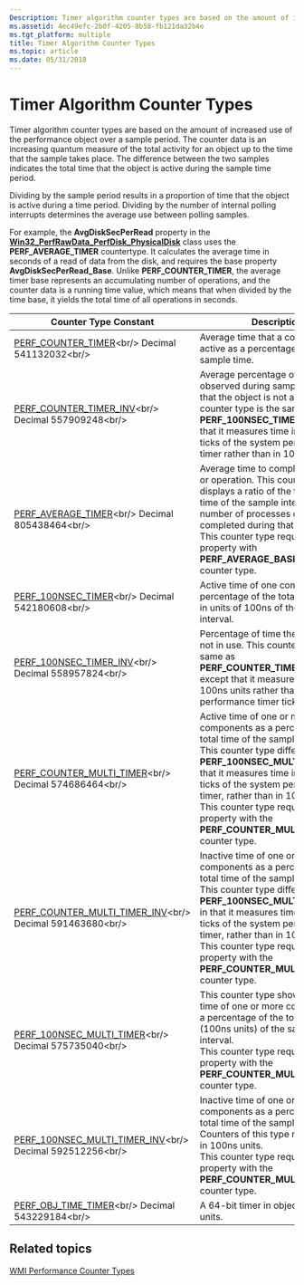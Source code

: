 ```yaml
---
Description: Timer algorithm counter types are based on the amount of increased use of the performance object over a sample period.
ms.assetid: 4ec49efc-2b0f-4205-8b58-fb121da32b4e
ms.tgt_platform: multiple
title: Timer Algorithm Counter Types
ms.topic: article
ms.date: 05/31/2018
---
```


# Timer Algorithm Counter Types

Timer algorithm counter types are based on the amount of increased use of the performance object over a sample period. The counter data is an increasing quantum measure of the total activity for an object up to the time that the sample takes place. The difference between the two samples indicates the total time that the object is active during the sample time period.

Dividing by the sample period results in a proportion of time that the object is active during a time period. Dividing by the number of internal polling interrupts determines the average use between polling samples.

For example, the **AvgDiskSecPerRead** property in the [**Win32\_PerfRawData\_PerfDisk\_PhysicalDisk**](https://docs.microsoft.com/previous-versions//aa394308(v=vs.85)) class uses the **PERF\_AVERAGE\_TIMER** countertype. It calculates the average time in seconds of a read of data from the disk, and requires the base property **AvgDiskSecPerRead\_Base**. Unlike **PERF\_COUNTER\_TIMER**, the average timer base represents an accumulating number of operations, and the counter data is a running time value, which means that when divided by the time base, it yields the total time of all operations in seconds.



| Counter Type Constant                                                                                                      | Description                                                                                                                                                                                                                                                                                                                                                                                          |
|----------------------------------------------------------------------------------------------------------------------------|------------------------------------------------------------------------------------------------------------------------------------------------------------------------------------------------------------------------------------------------------------------------------------------------------------------------------------------------------------------------------------------------------|
| [PERF\_COUNTER\_TIMER](https://technet.microsoft.com/library/cc785636(WS.10).aspx)<br/> Decimal 541132032<br/>             | Average time that a component is active as a percentage of the total sample time.<br/>                                                                                                                                                                                                                                                                                                         |
| [PERF\_COUNTER\_TIMER\_INV](https://technet.microsoft.com/library/cc785636(WS.10).aspx)<br/> Decimal 557909248<br/>        | Average percentage of time observed during sample interval that the object is not active. This counter type is the same as **PERF\_100NSEC\_TIMER\_INV** except that it measures time in units of ticks of the system performance timer rather than in 100ns units.<br/>                                                                                                                       |
| [PERF\_AVERAGE\_TIMER](https://technet.microsoft.com/library/cc785636(WS.10).aspx)<br/> Decimal 805438464<br/>             | Average time to complete a process or operation. This counter type displays a ratio of the total elapsed time of the sample interval to the number of processes or operations completed during that time.<br/> This counter type requires a base property with **PERF\_AVERAGE\_BASE** as the counter type.<br/>                                                                         |
| [PERF\_100NSEC\_TIMER](https://technet.microsoft.com/library/cc785636(WS.10).aspx)<br/> Decimal 542180608<br/>             | Active time of one component as a percentage of the total elapsed time in units of 100ns of the sample interval.<br/>                                                                                                                                                                                                                                                                          |
| [PERF\_100NSEC\_TIMER\_INV](https://technet.microsoft.com/library/cc785636(WS.10).aspx)<br/> Decimal 558957824<br/>        | Percentage of time the object was not in use. This counter type is the same as **PERF\_COUNTER\_TIMER\_INV** except that it measures time in 100ns units rather than in system performance timer ticks.<br/>                                                                                                                                                                                   |
| [PERF\_COUNTER\_MULTI\_TIMER](https://technet.microsoft.com/library/cc785636(WS.10).aspx)<br/> Decimal 574686464<br/>      | Active time of one or more components as a percentage of the total time of the sample interval. This counter type differs from **PERF\_100NSEC\_MULTI\_TIMER** in that it measures time in units of ticks of the system performance timer, rather than in 100ns units.<br/> This counter type requires a base property with the **PERF\_COUNTER\_MULTI\_BASE** counter type.<br/>        |
| [PERF\_COUNTER\_MULTI\_TIMER\_INV](https://technet.microsoft.com/library/cc785636(WS.10).aspx)<br/> Decimal 591463680<br/> | Inactive time of one or more components as a percentage of the total time of the sample interval. This counter type differs from **PERF\_100NSEC\_MULTI\_TIMER\_INV** in that it measures time in units of ticks of the system performance timer, rather than in 100ns units.<br/> This counter type requires a base property with the **PERF\_COUNTER\_MULTI\_BASE** counter type.<br/> |
| [PERF\_100NSEC\_MULTI\_TIMER](https://technet.microsoft.com/library/cc785636(WS.10).aspx)<br/> Decimal 575735040<br/>      | This counter type shows the active time of one or more components as a percentage of the total time (100ns units) of the sample interval.<br/> This counter type requires a base property with the **PERF\_COUNTER\_MULTI\_BASE** counter type.<br/>                                                                                                                                     |
| [PERF\_100NSEC\_MULTI\_TIMER\_INV](https://technet.microsoft.com/library/cc785636(WS.10).aspx)<br/> Decimal 592512256<br/> | Inactive time of one or more components as a percentage of the total time of the sample interval. Counters of this type measure time in 100ns units.<br/> This counter type requires a base property with the **PERF\_COUNTER\_MULTI\_BASE** counter type.<br/>                                                                                                                          |
| [PERF\_OBJ\_TIME\_TIMER](https://technet.microsoft.com/library/cc785636(WS.10).aspx)<br/> Decimal 543229184<br/>           | A 64-bit timer in object-specific units.<br/>                                                                                                                                                                                                                                                                                                                                                  |



 

## Related topics

<dl> <dt>

[WMI Performance Counter Types](wmi-performance-counter-types.md)
</dt> </dl>

 

 




